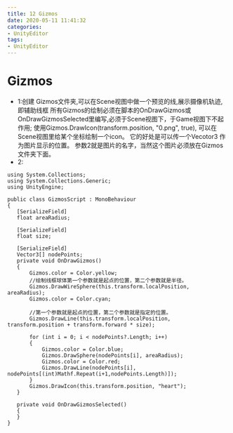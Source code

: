 ```yaml
---
title: 12 Gizmos
date: 2020-05-11 11:41:32
categories:
- UnityEditor
tags:
- UnityEditor
---
```

# Gizmos

* 1:创建 Gizmos文件夹,可以在Scene视图中做一个预览的线,展示摄像机轨迹,即辅助线框
所有Gizmos的绘制必须在脚本的OnDrawGizmos或OnDrawGizmosSelected里编写,必须于Scene视图下，于Game视图下不起作用;
使用Gizmos.DrawIcon(transform.position, "0.png", true), 可以在Scene视图里给某个坐标绘制一个icon。
它的好处是可以传一个Vecotor3 作为图片显示的位置。 参数2就是图片的名字，当然这个图片必须放在Gizmos文件夹下面。
 * 2:
 ```
using System.Collections;
using System.Collections.Generic;
using UnityEngine;

public class GizmosScript : MonoBehaviour
{
    [SerializeField]
    float areaRadius;

    [SerializeField]
    float size;

    [SerializeField]
    Vector3[] nodePoints;
    private void OnDrawGizmos()
    {
        Gizmos.color = Color.yellow;
        //绘制线框球体第一个参数就是起点的位置，第二个参数就是半径。 
        Gizmos.DrawWireSphere(this.transform.localPosition, areaRadius);
        Gizmos.color = Color.cyan;

        //第一个参数就是起点的位置，第二个参数就是指定的位置。 
        Gizmos.DrawLine(this.transform.localPosition, transform.position + transform.forward * size);

        for (int i = 0; i < nodePoints?.Length; i++)
        {
            Gizmos.color = Color.blue;
            Gizmos.DrawSphere(nodePoints[i], areaRadius);
            Gizmos.color = Color.red;
            Gizmos.DrawLine(nodePoints[i], nodePoints[(int)Mathf.Repeat(i+1,nodePoints.Length)]);
        }
        Gizmos.DrawIcon(this.transform.position, "heart");
    }

    private void OnDrawGizmosSelected()
    {
    }
}

 ```